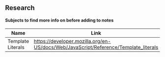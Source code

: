 ## Research

#### Subjects to find more info on before adding to notes
| Name          | Link                                                            |
|---------------|-----------------------------------------------------------------|
| Template Literals  | https://developer.mozilla.org/en-US/docs/Web/JavaScript/Reference/Template_literals |
